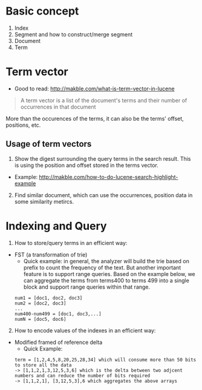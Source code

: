 # Basic concept
1. Index
2. Segment and how to construct/merge segment
3. Document
4. Term

# Term vector
* Good to read: http://makble.com/what-is-term-vector-in-lucene
> A term vector is a list of the document's terms and their number of occurrences in that document

More than the occurences of the terms, it can also be the terms' offset, positions, etc.

## Usage of term vectors
1. Show the digest surrounding the query terms in the search result. This is using the position and offset stored in the terms vector.
  * Example: http://makble.com/how-to-do-lucene-search-highlight-example
2. Find similar document, which can use the occurrences, position data in some similarity metircs.

# Indexing and Query
1. How to store/query terms in an efficient way: 
  * FST (a transformation of trie)
    * Quick example: in general, the analyzer will build the trie based on prefix to count the frequency of the text. But another important feature is to support range queries. Based on the example below, we can aggregate the terms from terms400 to terms 499 into a single block and support range queries within that range.
    ```
    num1 = [doc1, doc2, doc3]
    num2 = [doc2, doc3]
    ...
    num400-num499 = [doc1, doc3,...]
    numN = [doc5, doc6]
    ```
2. How to encode values of the indexes in an efficient way: 
  * Modified framed of reference delta
    * Quick Example:
    ```
    term = [1,2,4,5,8,20,25,28,34] which will consume more than 50 bits to store all the data
    -> [1,1,2,1,3,12,5,3,6] which is the delta between two adjcent numbers and can reduce the number of bits required
    -> [1,1,2,1], [3,12,5,3],6 which aggregates the above arrays
    ```

